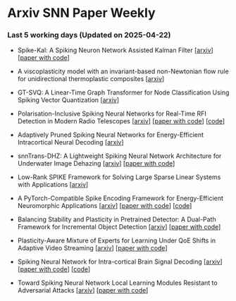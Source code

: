 # Arxiv SNN Paper Weekly


 ### **Last 5 working days (Updated on 2025-04-22)** 


- Spike-Kal: A Spiking Neuron Network Assisted Kalman Filter [[arxiv](https://arxiv.org/abs/2504.12703)] [[paper with code](https://paperswithcode.com/paper/spike-kal-a-spiking-neuron-network-assisted)]

- A viscoplasticity model with an invariant-based non-Newtonian flow rule for unidirectional thermoplastic composites [[arxiv](https://arxiv.org/abs/2504.12069)]

- GT-SVQ: A Linear-Time Graph Transformer for Node Classification Using Spiking Vector Quantization [[arxiv](https://arxiv.org/abs/2504.11840)]

- Polarisation-Inclusive Spiking Neural Networks for Real-Time RFI Detection in Modern Radio Telescopes [[arxiv](https://arxiv.org/abs/2504.11720)] [[paper with code](https://paperswithcode.com/paper/polarisation-inclusive-spiking-neural)] [[code](https://github.com/pritchardn/SNN-RFI-SUPER)]

- Adaptively Pruned Spiking Neural Networks for Energy-Efficient Intracortical Neural Decoding [[arxiv](https://arxiv.org/abs/2504.11568)]

- snnTrans-DHZ: A Lightweight Spiking Neural Network Architecture for Underwater Image Dehazing [[arxiv](https://arxiv.org/abs/2504.11482)] [[paper with code](https://paperswithcode.com/paper/snntrans-dhz-a-lightweight-spiking-neural)]

- Low-Rank SPIKE Framework for Solving Large Sparse Linear Systems with Applications [[arxiv](https://arxiv.org/abs/2504.11167)]

- A PyTorch-Compatible Spike Encoding Framework for Energy-Efficient Neuromorphic Applications [[arxiv](https://arxiv.org/abs/2504.11026)] [[paper with code](https://paperswithcode.com/paper/a-pytorch-compatible-spike-encoding-framework)] [[code](https://github.com/alex-vasilache/spike-encoding)]

- Balancing Stability and Plasticity in Pretrained Detector: A Dual-Path Framework for Incremental Object Detection [[arxiv](https://arxiv.org/abs/2504.10214)] [[paper with code](https://paperswithcode.com/paper/balancing-stability-and-plasticity-in-1)]

- Plasticity-Aware Mixture of Experts for Learning Under QoE Shifts in Adaptive Video Streaming [[arxiv](https://arxiv.org/abs/2504.09906)] [[paper with code](https://paperswithcode.com/paper/plasticity-aware-mixture-of-experts-for)]

- Spiking Neural Network for Intra-cortical Brain Signal Decoding [[arxiv](https://arxiv.org/abs/2504.09213)] [[paper with code](https://paperswithcode.com/paper/spiking-neural-network-for-intra-cortical)] [[code](https://github.com/SongYang008/SNN_iBCIs)]

- Toward Spiking Neural Network Local Learning Modules Resistant to Adversarial Attacks [[arxiv](https://arxiv.org/abs/2504.08897)] [[paper with code](https://paperswithcode.com/paper/toward-spiking-neural-network-local-learning)]

